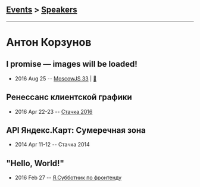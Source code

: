 ## [Events](../README.md) > [Speakers](../speakers.md)
---

# Антон Корзунов

## I promise — images will be loaded!
- 2016 Aug 25 -- [MoscowJS 33](https://www.youtube.com/watch?v=tV1PpSIp4zk)  | [:notebook:](https://www.slideshare.net/secret/cqOgAMwPfBJcPl)  
## Ренессанс клиентской графики
- 2016 Apr 22-23 -- [Стачка 2016](https://www.youtube.com/watch?v=ZCN7m2nqf2s&list=PL8EJzNcJZNp19Edpjwv-8eHWdm3RpLsNI&index=38&t=0s)    
## API Яндекс.Карт: Сумеречная зона
- 2014 Apr 11-12 -- Стачка 2014    
## &quot;Hello, World!&quot;
- 2016 Feb 27 -- [Я.Субботник по фронтенду](https://events.yandex.ru/lib/talks/3344/)    
